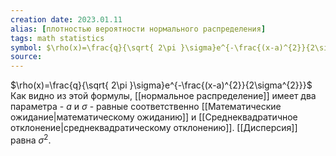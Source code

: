 ```yaml
---
creation date: 2023.01.11
alias: [плотностью вероятности нормального распределения]
tags: math statistics
symbol: $\rho(x)=\frac{q}{\sqrt{ 2\pi }\sigma}e^{-\frac{(x-a)^{2}}{2\sigma^{2}}}$
source:
---
```

$\rho(x)=\frac{q}{\sqrt{ 2\pi }\sigma}e^{-\frac{(x-a)^{2}}{2\sigma^{2}}}$
Как видно из этой формулы, [[нормальное распределение]] имеет два параметра - $a$ и $\sigma$ - равные соответственно [[Математические ожидание|математическому ожиданию]] и [[Среднеквадратичное отклонение|среднеквадратическому отклонению]]. [[Дисперсия]] равна $\sigma^{2}$.
